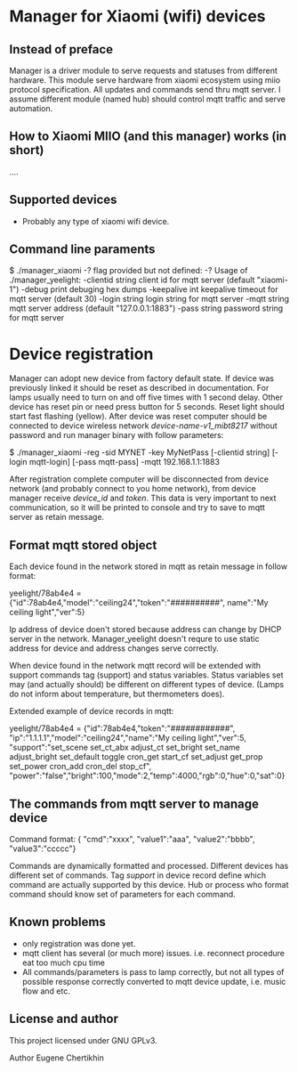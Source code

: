 # Manager for Xiaomi (wifi) devices

## Instead of preface

Manager is a driver module to serve requests and statuses from different hardware. This module serve hardware from xiaomi
ecosystem using miio protocol specification. All updates and commands send thru mqtt server. I assume different module 
(named hub) should control mqtt traffic and serve automation.

## How to Xiaomi MIIO (and this manager) works (in short)

....

## Supported devices

* Probably any type of xiaomi wifi device.

## Command line paraments

$ ./manager_xiaomi -?
flag provided but not defined: -?
Usage of ./manager_yeelight:
  -clientid string
    client id for mqtt server (default "xiaomi-1")
  -debug
    print debuging hex dumps
  -keepalive int
    keepalive timeout for mqtt server (default 30)
  -login string
    login string for mqtt server
  -mqtt string
    mqtt server address (default "127.0.0.1:1883")
  -pass string
    password string for mqtt server

# Device registration

Manager can adopt new device from factory default state. If device was previously linked it should be reset as described
in documentation. For lamps usually need to turn on and off five times with 1 second delay. Other device has reset pin
or need press button for 5 seconds. Reset light should start fast flashing (yellow). After device was reset computer should
be connected to device wireless network *device-name-v1_mibt8217* without password and run manager binary with follow parameters:

$ ./manager_xiaomi -reg -sid MYNET -key MyNetPass [-clientid string] [-login mqtt-login] [-pass mqtt-pass] -mqtt 192.168.1.1:1883

After registration complete computer will be disconnected from device network (and probably connect to you home network),
from device manager receive *device_id* and *token*. This data is very important to next communication, so it will be printed 
to console and try to save to mqtt server as retain message.

## Format mqtt stored object

Each device found in the network stored in mqtt as retain message in follow format:

yeelight/78ab4e4 = {"id":78ab4e4,"model":"ceiling24","token":"##########", name":"My ceiling light","ver":5}

Ip address of device doen't stored because address can change by DHCP server in the network. Manager_yeelight doesn't
requre to use static address for device and address changes serve correctly.

When device found in the network mqtt record will be extended with support commands tag (support) and status variables.
Status variables set may (and actually should) be different on different types of device. (Lamps do not inform about
temperature, but thermometers does).

Extended example of device records in mqtt:

yeelight/78ab4e4 = {"id":78ab4e4,"token":"############", "ip":"1.1.1.1","model":"ceiling24","name":"My ceiling light","ver":5,
"support":"set_scene set_ct_abx adjust_ct set_bright set_name adjust_bright set_default toggle cron_get start_cf set_adjust get_prop set_power cron_add cron_del stop_cf",
"power":"false","bright":100,"mode":2,"temp":4000,"rgb":0,"hue":0,"sat":0}

## The commands from mqtt server to manage device

Command format: { "cmd":"xxxx", "value1":"aaa", "value2":"bbbb", "value3":"ccccc"}

Commands are dynamically formatted and processed. Different devices has different set of commands. Tag *support* in device
record define which command are actually supported by this device. Hub or process who format command should know set of
parameters for each command.

## Known problems

* only registration was done yet.
* mqtt client has several (or much more) issues. i.e. reconnect procedure eat too much cpu time
* All commands/parameters is pass to lamp correctly, but not all types of possible response correctly converted to mqtt device update, i.e. music flow and etc.

## License and author

This project licensed under GNU GPLv3.

Author Eugene Chertikhin
